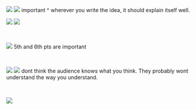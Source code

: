 ![](thesis_statement0.png)
![](thesis_statement1.png)
important ^
wherever you write the idea, it should explain itself well.

![](thesis_statement2.png)
![](thesis_statement3.png)

<br>

![](topicStatement_vs_thesis.png)
5th and 6th pts are important

<br>

![](helping_points.png)
![](helping_points1.png)
dont think the audience knows what you think. They probably wont understand the way you understand.

<br>

![](helping_points2.png)